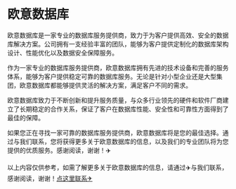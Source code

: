 # 欧意数据库

欧意数据库是一家专业的数据库服务提供商，致力于为客户提供高效、安全的数据库解决方案。公司拥有一支经验丰富的团队，能够为客户提供定制化的数据库架构设计、性能优化以及数据安全保障服务。

作为一家专业的数据库服务提供商，欧意数据库拥有先进的技术设备和完善的服务体系，能够为客户提供稳定可靠的数据库服务。无论是针对小型企业还是大型集团，欧意数据库都能够提供灵活的解决方案，满足客户不同的需求。

欧意数据库致力于不断创新和提升服务质量，与众多行业领先的硬件和软件厂商建立了长期稳定的合作关系，保证了客户在数据库性能、安全性和可靠性方面得到了最佳的保障。

如果您正在寻找一家可靠的数据库服务提供商，欧意数据库将是您的最佳选择。通过与我们联系，您将获得更多关于欧意数据库的信息，以及我们的专业团队将为您提供的优质服务。感谢阅读，谢谢！✈️

以上内容仅供参考，如需了解更多关于欧意数据库的信息，请通过✈️与我们联系，感谢阅读，谢谢！[点这里联系✈](https://1.k02.cc)